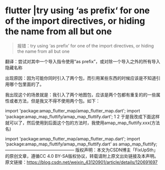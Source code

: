 # flutter |try using ‘as prefix‘ for one of the import directives, or hiding the name from all but one
>报错：try using ‘as prefix’ for one of the import directives, or hiding
the name from all but one

翻译：尝试对其中一个导入指令使用“as prefix”，或对除一个导入之外的所有导入隐藏名称

出现原因：因为可能你同时引入了两个包，而引用某些东西的时候应该是不知道引用哪个包里面的了。

我出现这个的场景就是：我引入了两个地图包，应该是两个包都有重复的的一些属性或者方法，但是我又不得不使用两个包。如下：

import 'package:amap_flutter_map/amap_flutter_map.dart';
import 'package:amap_map_fluttify/amap_map_fluttify.dart';
1
2
于是我改成下面这样就可以了，然后使用到后面这个包的方法时，我使用amap_map_fluttify.xxx(方法名)

import 'package:amap_flutter_map/amap_flutter_map.dart';
import 'package:amap_map_fluttify/amap_map_fluttify.dart' as amap_map_fluttify;
————————————————
版权声明：本文为CSDN博主「FixUpSth」的原创文章，遵循CC 4.0 BY-SA版权协议，转载请附上原文出处链接及本声明。
原文链接：https://blog.csdn.net/weixin_43120901/article/details/120691697